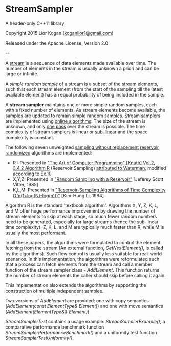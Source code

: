 # StreamSampler

A header-only C++11 library

Copyright 2015 Lior Kogan (koganlior1@gmail.com)

Released under the Apache License, Version 2.0

--

A [stream](https://en.wikipedia.org/wiki/Stream_(computing)) is a sequence of data elements made available over time. The number of elements in the stream is usually unknown a priori and can be large or infinite.

A _simple random sample_ of a stream is a subset of the stream elements, such that each stream element (from the start of the sampling till the latest available element) has an equal probability of being included in the sample.

A **stream sampler** maintains one or more simple random samples, each with a fixed number of elements. As stream elements become available, the samples are updated to remain simple random samples.
Stream samplers are implemented using [online algorithms](https://en.wikipedia.org/wiki/Online_algorithm): The size of the stream is unknown, and only [one pass](https://en.wikipedia.org/wiki/One-pass_algorithm) over the stream is possible. 
The time complexity of stream samplers is linear or [sub-linear](https://en.wikipedia.org/wiki/Time_complexity#Sub-linear_time) and the space complexity is constant.

The following seven unweighted [sampling without replacement](https://en.wikipedia.org/wiki/Simple_random_sample) [reservoir](https://en.wikipedia.org/wiki/Reservoir_sampling) [randomized](https://en.wikipedia.org/wiki/Randomized_algorithm) algorithms are implemented:

 - R    : Presented in ["The Art of Computer Programming" [Knuth] Vol.2, 3.4.2 Algorithm R](https://books.google.co.il/books?id=Zu-HAwAAQBAJ&printsec=frontcover&hl=iw&source=gbs_ge_summary_r&cad=0#v=onepage&q&f=false) (Reservoir Sampling) [attributed to Waterman](https://markkm.com/blog/reservoir-sampling/), modified according to Ex.10
 - X,Y,Z: Presented in ["Random Sampling with a Reservoir"](http://www.cs.umd.edu/~samir/498/vitter.pdf) [Jeferey Scott Vitter, 1985]
 - K,L,M: Presented in ["Reservoir-Sampling Algorithms of Time Complexity O(n(1+log(N)-log(n)))"](http://dl.acm.org/citation.cfm?id=198435) [Kim-Hung Li, 1994]

Algorithm R is the standard 'textbook algorithm'. Algorithms X, Y, Z, K, L, and M offer huge performance improvement by drawing the number of stream elements to skip at each stage, so much fewer random numbers need to be generated, especially for large streams (hence the sub-linear time complexity). Z, K, L, and M are typically much faster than R, while M is usually the most performant.

In all these papers, the algorithms were formulated to control the element fetching from the stream (An external function, *GetNextElement()*, is called by the algorithms). Such flow control is usually less suitable for real-world scenarios. In this implementation, the algorithms were reformulated such that a process can fetch elements from the stream and call a member function of the stream sampler class - *AddElement*. This function returns the number of stream elements the caller should skip before calling it again.

This implementation also extends the algorithms by supporting the construction of multiple independent samples.

Two versions of *AddElement* are provided: one with copy semantics (*AddElement(const ElementType& Element)*) and one with move semantics (*AddElement(ElementType&& Element)*).

*StreamSamplerTest* contains a usage example: *StreamSamplerExample()*, a comparative performance benchmark function *StreamSamplerPerformanceBenchmark()* and a uniformity test function *StreamSamplerTestUniformity()*.
